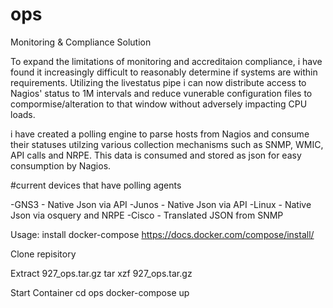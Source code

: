 # ops

Monitoring & Compliance Solution

To expand the limitations of monitoring and accreditaion compliance, i have found it increasingly difficult to reasonably determine if systems are within requirements.  Utilizing the livestatus pipe i can now distribute access to Nagios' status to 1M intervals and reduce vunerable configuration files to compormise/alteration to that window without adversely impacting CPU loads.  

i have created a polling engine to parse hosts from Nagios and consume their statuses utilzing various collection mechanisms such as SNMP, WMIC, API calls and NRPE.  This data is consumed and stored as json for easy consumption by Nagios.

#current devices that have polling agents

-GNS3 - Native Json via API
-Junos - Native Json via API
-Linux - Native Json via osquery and NRPE
-Cisco - Translated JSON from SNMP


Usage:
install docker-compose
https://docs.docker.com/compose/install/

Clone repisitory 

Extract 927_ops.tar.gz
tar xzf 927_ops.tar.gz

Start Container
cd ops
docker-compose up
